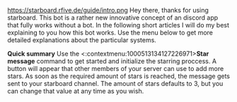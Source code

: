 https://starboard.rfive.de/guide/intro.png
Hey there, thanks for using starboard.
This bot is a rather new innovative concept of an discord app that fully works without a bot.
In the following short articles I will do my best explaining to you how this bot works. Use the menu below to get more detailed explanations about the particular systems.

**Quick summary**
Use the <:contextmenu:1000513134127226971>**Star message** command to get started and initialize the starring proccess. A button will appear that other members of your server can use to add more stars.
As soon as the required amount of stars is reached, the message gets sent to your starboard channel. The amount of stars defaults to 3, but you can change that value at any time as you wish.
